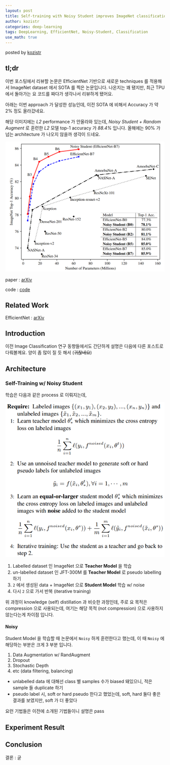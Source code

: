 ```yaml
---
layout: post
title: Self-training with Noisy Student improves ImageNet classification
author: kozistr
categories: deep-learning
tags: DeepLearning, EfficientNet, Noisy-Student, Classification
use_math: true
---
```


posted by [kozistr](http://kozistr.tech)

## tl;dr

이번 포스팅에서 리뷰할 논문은 EfficientNet 기반으로 새로운 techniques 를 적용해서 ImageNet dataset 에서 SOTA 를 찍은 논문입니다.
나온지는 꽤 됐지만, 최근 TPU 에서 돌아가는 요 코드를 짜다가 생각나서 리뷰하게 됐어요.

아래는 이번 approach 가 달성한 성능인데, 이전 SOTA 에 비해서 Accuracy 가 약 2% 정도 올라갔네요.

해당 이미지에는 *L2* performance 가 안올라와 있는데, *Noisy Student + Random Augment* 로 훈련한 *L2* 모델 top-1 accuracy 가 *88.4%* 입니다.
올해에는 90% 가 넘는 architecture 가 나오지 않을까 생각이 드네요.

![img](/assets/NoisyStudent/performance.png)

paper : [arXiv](https://arxiv.org/pdf/1911.04252.pdf)

code : [code](https://github.com/tensorflow/tpu/tree/master/models/official/efficientnet)

## Related Work

EfficientNet : [arXiv](https://arxiv.org/pdf/1905.11946.pdf)

## Introduction

이전 Image Classification 연구 동향들에서도 간단하게 설명은 다음에 다른 포스트로 다뤄볼께요. 양이 좀 많이 질 듯 해서 (~~귀찮네요~~)

## Architecture

### Self-Training w/ Noisy Student

학습은 다음과 같은 process 로 이뤄지는데,

![img](/assets/NoisyStudent/teacher-student.png)

1. Labelled dataset 인 ImageNet 으로 **Teacher Model** 을 학습
2. un-labelled dataset 인 JFT-300M 를 **Teacher Model** 로 pseudo labelling 하기
3. `2` 에서 생성된 data + ImageNet 으로 **Student Model** 학습 w/ noise
4.  다시 `2` 으로 가서 반복 (iterative training)

위 과정이 knowledge (self) distillation 과 비슷한 과정인데, 주로 요 목적은 compression 으로 사용되는데, 여기는 
해당 목적 (not compression) 으로 사용하지 않는다는게 차이점 입니다.

#### Noisy

Student Model 을 학습할 때 논문에서 `Noisy` 하게 훈련한다고 했는데, 이 때 `Noisy` 에 해당하는 부분은 크게 3 부분 입니다.

1. Data Augmentation w/ RandAugment
2. Dropout
3. Stochastic Depth
4. etc (data filtering, balancing)
  * unlabelled data 에 대해선 class 별 samples 수가 biased 돼있으니, 적은 sample 들 duplicate 하기
  * pseudo label 시, soft or hard pseudo 한다고 했었는데, soft, hard 둘다 좋은 결과를 보였지만, soft 가 더 좋았다

요런 기법들은 이전에 소개된 기법들이니 설명은 pass

## Experiment Result


## Conclusion

결론 : 굳
